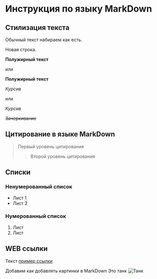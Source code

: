 # Инструкция по языку MarkDown

## Стилизация текста
Обычный текст набираем как есть.

Новая строка.

**Полужирный текст**

или

__Полужирный текст__

*Курсив*

или

_Курсив_

~~Зачеркивание~~

## Цитирование в языке MarkDown
>Первый уровень цитирования
>>Второй уровень цитирования

## Списки
### Ненумерованный список
* Лист 1
* Лист 2

### Нумерованный список
1. Лист
2. Лист

## WEB ссылки
Текст [пример ссылки](http.example.com "всплывающая подсказка")

Добавим как добавлять картинки в MarkDown
Это танк
![Танк](tank.JPG)
